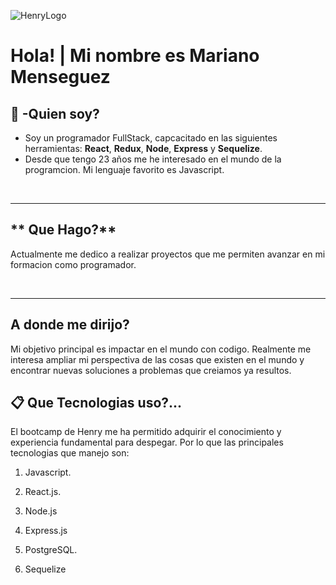 ![HenryLogo](https://d31uz8lwfmyn8g.cloudfront.net/Assets/logo-henry-white-lg.png)

# **Hola!** | Mi nombre es Mariano Menseguez

## **📌 -Quien soy?**

-  Soy un programador FullStack, capcacitado en las siguientes herramientas: **React**, **Redux**, **Node**, **Express** y **Sequelize**.
-  Desde que tengo 23 años me he interesado en el mundo de la programcion. Mi lenguaje favorito es Javascript.

<br />

---

## ** Que Hago?**

Actualmente me dedico a realizar proyectos que me permiten avanzar en mi formacion como programador.

<br />

---

## **A donde me dirijo?**

Mi objetivo principal es impactar en el mundo con codigo.
Realmente me interesa ampliar mi perspectiva de las cosas que existen en el mundo y encontrar nuevas soluciones a problemas que creiamos ya resultos.


## **📋 Que Tecnologias uso?...**
 
 El bootcamp de Henry me ha permitido adquirir el conocimiento y experiencia fundamental para despegar. Por lo que las principales tecnologias que manejo son:

1. Javascript.

2. React.js.

3. Node.js

4. Express.js

5. PostgreSQL.

6. Sequelize
